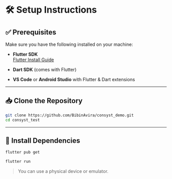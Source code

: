 
# 🛠️ Setup Instructions

## ✅ Prerequisites

Make sure you have the following installed on your machine:

- **Flutter SDK**  
  [Flutter Install Guide](https://docs.flutter.dev/get-started/install)

- **Dart SDK** (comes with Flutter)

- **VS Code** or **Android Studio** with Flutter & Dart extensions


---

## 📥 Clone the Repository

```bash
git clone https://github.com/BibinAvira/consyst_demo.git
cd consyst_test
```



---

## 🔧 Install Dependencies

```bash
flutter pub get
```



```bash
flutter run
```

> You can use a physical device or emulator.
